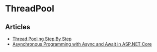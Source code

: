 # ThreadPool

## Articles
- [Thread Pooling Step By Step](https://www.learncsharptutorial.com/threadpooling-csharp-example.php)
- [Asynchronous Programming with Async and Await in ASP.NET Core](https://code-maze.com/asynchronous-programming-with-async-and-await-in-asp-net-core/)
